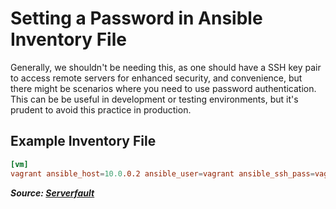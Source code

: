 # Setting a Password in Ansible Inventory File

Generally, we shouldn't be needing this, as one should have a SSH key pair to access remote servers for enhanced security, and convenience, but there might be scenarios where you need to use password authentication. This can be be useful in development or testing environments, but it's prudent to avoid this practice in production.

## Example Inventory File

```toml
[vm]
vagrant ansible_host=10.0.0.2 ansible_user=vagrant ansible_ssh_pass=vagrant
```

**_Source: [Serverfault](https://serverfault.com/a/742382)_**
